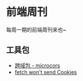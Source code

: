 # 前端周刊
每周一期的前端周刊来也~

## 工具包

* [跨域包 - microcors](https://github.com/possibilities/micro-cors#readme)
* [fetch won't send Cookies](https://developer.mozilla.org/en-US/docs/Web/API/Fetch_API/Using_Fetch)
